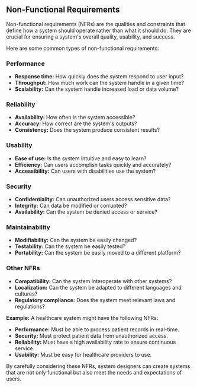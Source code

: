 ## Non-Functional Requirements

Non-functional requirements (NFRs) are the qualities and constraints that define how a system should operate rather than what it should do. They are crucial for ensuring a system's overall quality, usability, and success.

Here are some common types of non-functional requirements:

### Performance
* **Response time:** How quickly does the system respond to user input?
* **Throughput:** How much work can the system handle in a given time?
* **Scalability:** Can the system handle increased load or data volume?

### Reliability
* **Availability:** How often is the system accessible?
* **Accuracy:** How correct are the system's outputs?
* **Consistency:** Does the system produce consistent results?

### Usability
* **Ease of use:** Is the system intuitive and easy to learn?
* **Efficiency:** Can users accomplish tasks quickly and accurately?
* **Accessibility:** Can users with disabilities use the system?

### Security
* **Confidentiality:** Can unauthorized users access sensitive data?
* **Integrity:** Can data be modified or corrupted?
* **Availability:** Can the system be denied access or service?

### Maintainability
* **Modifiability:** Can the system be easily changed?
* **Testability:** Can the system be easily tested?
* **Portability:** Can the system be easily moved to a different platform?

### Other NFRs
* **Compatibility:** Can the system interoperate with other systems?
* **Localization:** Can the system be adapted to different languages and cultures?
* **Regulatory compliance:** Does the system meet relevant laws and regulations?

**Example:** A healthcare system might have the following NFRs:
* **Performance:** Must be able to process patient records in real-time.
* **Security:** Must protect patient data from unauthorized access.
* **Reliability:** Must have a high availability rate to ensure continuous service.
* **Usability:** Must be easy for healthcare providers to use.

By carefully considering these NFRs, system designers can create systems that are not only functional but also meet the needs and expectations of users.
 
